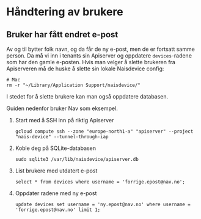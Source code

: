 # Håndtering av brukere

## Bruker har fått endret e-post

Av og til bytter folk navn, og da får de ny e-post, men de er fortsatt samme person.
Da må vi inn i tenants sin Apiserver og oppdatere `devices`-radene som har den gamle e-posten.
Hvis man velger å slette brukeren fra Apiserveren må de huske å slette sin lokale Naisdevice config: 

```shell
# Mac
rm -r "~/Library/Application Support/naisdevice/"
```

I stedet for å slette brukere kan man også oppdatere databasen.

Guiden nedenfor bruker Nav som eksempel.

1. Start med å SSH inn på riktig Apiserver

   ```ssh
   gcloud compute ssh --zone "europe-north1-a" "apiserver" --project "nais-device" --tunnel-through-iap
   ```
3. Koble deg på SQLite-databasen

   ```shell
   sudo sqlite3 /var/lib/naisdevice/apiserver.db
   ```
4. List brukere med utdatert e-post

   ```shell
   select * from devices where username = 'forrige.epost@nav.no';
   ```
5. Oppdater radene med ny e-post

   ```shell
   update devices set username = 'ny.epost@nav.no' where username = 'forrige.epost@nav.no' limit 1;
   ```

